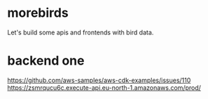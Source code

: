 # morebirds

Let's build some apis and frontends with bird data.

# backend one

https://github.com/aws-samples/aws-cdk-examples/issues/110
https://zsmrqucu6c.execute-api.eu-north-1.amazonaws.com/prod/
